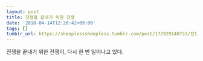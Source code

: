 ```yaml
---
layout: post
title: 전쟁을 끝내기 위한 전쟁
date: '2018-04-14T12:26:42+09:00'
tags: []
tumblr_url: https://sheeplesssheepless.tumblr.com/post/172929140733/전쟁을-끝내기-위한-전쟁
---
```

전쟁을 끝내기 위한 전쟁이, 다시 한 번 일어나고 있다.


